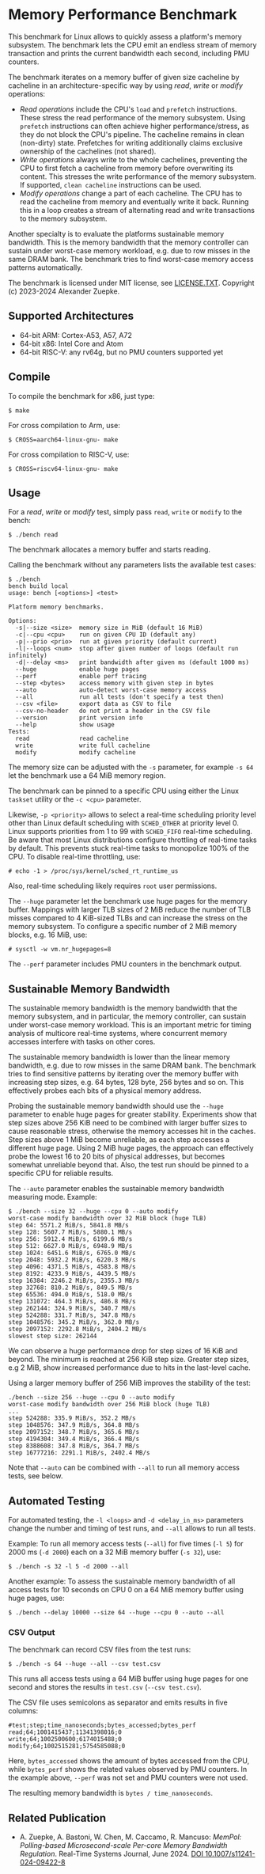 # Memory Performance Benchmark

This benchmark for Linux allows to quickly assess a platform's memory subsystem.
The benchmark lets the CPU emit an endless stream of memory transaction
and prints the current bandwidth each second, including PMU counters.

The benchmark iterates on a memory buffer of given size cacheline by cacheline
in an architecture-specific way by using *read*, *write* or *modify* operations:
- *Read operations* include the CPU's `load` and `prefetch` instructions.
  These stress the read performance of the memory subsystem.
  Using `prefetch` instructions can often achieve higher performance/stress,
  as they do not block the CPU's pipeline.
  The cacheline remains in clean (non-dirty) state. Prefetches for writing
  additionally claims exclusive ownership of the cachelines (not shared).
- *Write operations* always write to the whole cachelines, preventing
  the CPU to first fetch a cacheline from memory before overwriting its content.
  This stresses the write performance of the memory subsystem.
  If supported, `clean cacheline` instructions can be used.
- *Modify operations* change a part of each cacheline.
  The CPU has to read the cacheline from memory and eventually write it back.
  Running this in a loop creates a stream of alternating read and write
  transactions to the memory subsystem.

Another specialty is to evaluate the platforms sustainable memory bandwidth.
This is the memory bandwidth that the memory controller can sustain
under worst-case memory workload, e.g. due to row misses in the same DRAM bank.
The benchmark tries to find worst-case memory access patterns automatically.

The benchmark is licensed under MIT license, see [LICENSE.TXT](LICENSE.TXT).
Copyright (c) 2023-2024 Alexander Zuepke.


## Supported Architectures
- 64-bit ARM: Cortex-A53, A57, A72
- 64-bit x86: Intel Core and Atom
- 64-bit RISC-V: any rv64g, but no PMU counters supported yet


## Compile

To compile the benchmark for x86, just type:
```
$ make
```

For cross compilation to Arm, use:
```
$ CROSS=aarch64-linux-gnu- make
```

For cross compilation to RISC-V, use:
```
$ CROSS=riscv64-linux-gnu- make
```


## Usage

For a *read*, *write* or *modify* test, simply pass `read`, `write` or `modify`
to the bench:
```
$ ./bench read
```
The benchmark allocates a memory buffer and starts reading.

Calling the benchmark without any parameters lists the available test cases:
```
$ ./bench
bench build local
usage: bench [<options>] <test>

Platform memory benchmarks.

Options:
  -s|--size <size>  memory size in MiB (default 16 MiB)
  -c|--cpu <cpu>    run on given CPU ID (default any)
  -p|--prio <prio>  run at given priority (default current)
  -l|--loops <num>  stop after given number of loops (default run infinitely)
  -d|--delay <ms>   print bandwidth after given ms (default 1000 ms)
  --huge            enable huge pages
  --perf            enable perf tracing
  --step <bytes>    access memory with given step in bytes
  --auto            auto-detect worst-case memory access
  --all             run all tests (don't specify a test then)
  --csv <file>      export data as CSV to file
  --csv-no-header   do not print a header in the CSV file
  --version         print version info
  --help            show usage
Tests:
  read              read cacheline
  write             write full cacheline
  modify            modify cacheline
```

The memory size can be adjusted with the `-s` parameter,
for example `-s 64` let the benchmark use a 64 MiB memory region.

The benchmark can be pinned to a specific CPU using
either the Linux `taskset` utility or the `-c <cpu>` parameter.

Likewise, `-p <priority>` allows to select a real-time scheduling priority level
other than Linux default scheduling with `SCHED_OTHER` at priority level 0.
Linux supports priorities from 1 to 99 with `SCHED_FIFO` real-time scheduling.
Be aware that most Linux distributions configure throttling of real-time tasks
by default. This prevents stuck real-time tasks to monopolize 100% of the CPU.
To disable real-time throttling, use:
```
# echo -1 > /proc/sys/kernel/sched_rt_runtime_us
```
Also, real-time scheduling likely requires `root` user permissions.

The `--huge` parameter let the benchmark use huge pages for the memory buffer.
Mappings with larger TLB sizes of 2 MiB reduce the number of TLB misses compared
to 4 KiB-sized TLBs and can increase the stress on the memory subsystem.
To configure a specific number of 2 MiB memory blocks, e.g. 16 MiB, use:
```
# sysctl -w vm.nr_hugepages=8
```

The `--perf` parameter includes PMU counters in the benchmark output.


## Sustainable Memory Bandwidth

The sustainable memory bandwidth is the memory bandwidth
that the memory subsystem, and in particular, the memory controller,
can sustain under worst-case memory workload.
This is an important metric for timing analysis of multicore real-time systems,
where concurrent memory accesses interfere with tasks on other cores.

The sustainable memory bandwidth is lower than the linear memory bandwidth,
e.g. due to row misses in the same DRAM bank. The benchmark tries to find
sensitive patterns by iterating over the memory buffer
with increasing step sizes, e.g. 64 bytes, 128 byte, 256 bytes and so on.
This effectively probes each bits of a physical memory address.

Probing the sustainable memory bandwidth should use the `--huge` parameter
to enable huge pages for greater stability. Experiments show that
step sizes above 256 KiB need to be combined with larger buffer sizes
to cause reasonable stress, otherwise the memory accesses hit in the caches.
Step sizes above 1 MiB become unreliable, as each step accesses a different huge page.
Using 2 MiB huge pages, the approach can effectively probe the lowest 16
to 20 bits of physical addresses, but becomes somewhat unreliable beyond that.
Also, the test run should be pinned to a specific CPU for reliable results.

The `--auto` parameter enables the sustainable memory bandwidth measuring mode.
Example:
```
$ ./bench --size 32 --huge --cpu 0 --auto modify
worst-case modify bandwidth over 32 MiB block (huge TLB)
step 64: 5571.2 MiB/s, 5841.8 MB/s
step 128: 5607.7 MiB/s, 5880.1 MB/s
step 256: 5912.4 MiB/s, 6199.6 MB/s
step 512: 6627.0 MiB/s, 6948.9 MB/s
step 1024: 6451.6 MiB/s, 6765.0 MB/s
step 2048: 5932.2 MiB/s, 6220.3 MB/s
step 4096: 4371.5 MiB/s, 4583.8 MB/s
step 8192: 4233.9 MiB/s, 4439.5 MB/s
step 16384: 2246.2 MiB/s, 2355.3 MB/s
step 32768: 810.2 MiB/s, 849.5 MB/s
step 65536: 494.0 MiB/s, 518.0 MB/s
step 131072: 464.3 MiB/s, 486.8 MB/s
step 262144: 324.9 MiB/s, 340.7 MB/s
step 524288: 331.7 MiB/s, 347.8 MB/s
step 1048576: 345.2 MiB/s, 362.0 MB/s
step 2097152: 2292.8 MiB/s, 2404.2 MB/s
slowest step size: 262144
```
We can observe a huge performance drop for step sizes of 16 KiB and beyond.
The minimum is reached at 256 KiB step size. Greater step sizes, e.g 2 MiB,
show increased performance due to hits in the last-level cache.

Using a larger memory buffer of 256 MiB improves the stability of the test:
```
./bench --size 256 --huge --cpu 0 --auto modify
worst-case modify bandwidth over 256 MiB block (huge TLB)
...
step 524288: 335.9 MiB/s, 352.2 MB/s
step 1048576: 347.9 MiB/s, 364.8 MB/s
step 2097152: 348.7 MiB/s, 365.6 MB/s
step 4194304: 349.4 MiB/s, 366.4 MB/s
step 8388608: 347.8 MiB/s, 364.7 MB/s
step 16777216: 2291.1 MiB/s, 2402.4 MB/s
```

Note that `--auto` can be combined with `--all` to run all memory access tests,
see below.


## Automated Testing

For automated testing, the `-l <loops>` and `-d <delay_in_ms>` parameters
change the number and timing of test runs, and `--all` allows to run all tests.

Example: To run all memory access tests (`--all`) for five times (`-l 5`)
for 2000 ms (`-d 2000`) each on a 32 MiB memory buffer (`-s 32`), use:
```
$ ./bench -s 32 -l 5 -d 2000 --all
```

Another example: To assess the sustainable memory bandwidth of all access tests
for 10 seconds on CPU 0 on a 64 MiB memory buffer using huge pages, use:
```
$ ./bench --delay 10000 --size 64 --huge --cpu 0 --auto --all
```

### CSV Output

The benchmark can record CSV files from the test runs:
```
$ ./bench -s 64 --huge --all --csv test.csv
```
This runs all access tests using a 64 MiB buffer using huge pages
for one second and stores the results in `test.csv` (`--csv test.csv`).

The CSV file uses semicolons as separator and emits results in five columns:
```
#test;step;time_nanoseconds;bytes_accessed;bytes_perf
read;64;1001415437;11341398016;0
write;64;1002500600;6174015488;0
modify;64;1002515281;5754585088;0
```

Here, `bytes_accessed` shows the amount of bytes accessed from the CPU,
while `bytes_perf` shows the related values observed by PMU counters.
In the example above, `--perf` was not set and PMU counters were not used.

The resulting memory bandwidth is `bytes / time_nanoseconds`.

## Related Publication

- A. Zuepke, A. Bastoni, W. Chen, M. Caccamo, R. Mancuso:
  *MemPol: Polling-based Microsecond-scale Per-core Memory Bandwidth Regulation*.
  Real-Time Systems Journal, June 2024.
  [DOI 10.1007/s11241-024-09422-8](https://doi.org/10.1007/s11241-024-09422-8)
